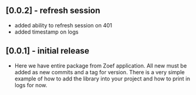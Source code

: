 ## [0.0.2] - refresh session

* added ability to refresh session on 401
* added timestamp on logs

## [0.0.1] - initial release

* Here we have entire package from Zoef application. All new must be added as new commits and a tag for version. There
is a very simple example of how to add the library into your project and how to print in logs for now.
